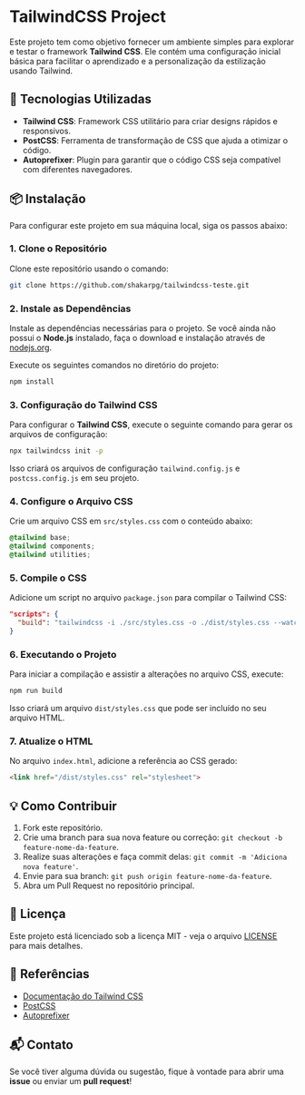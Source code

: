 # TailwindCSS  Project

Este projeto tem como objetivo fornecer um ambiente simples para explorar e testar o framework **Tailwind CSS**. Ele contém uma configuração inicial básica para facilitar o aprendizado e a personalização da estilização usando Tailwind.

## 🚀 Tecnologias Utilizadas

- **Tailwind CSS**: Framework CSS utilitário para criar designs rápidos e responsivos.
- **PostCSS**: Ferramenta de transformação de CSS que ajuda a otimizar o código.
- **Autoprefixer**: Plugin para garantir que o código CSS seja compatível com diferentes navegadores.

## 📦 Instalação

Para configurar este projeto em sua máquina local, siga os passos abaixo:

### 1. Clone o Repositório

Clone este repositório usando o comando:

```bash
git clone https://github.com/shakarpg/tailwindcss-teste.git
````

### 2. Instale as Dependências

Instale as dependências necessárias para o projeto. Se você ainda não possui o **Node.js** instalado, faça o download e instalação através de [nodejs.org](https://nodejs.org/).

Execute os seguintes comandos no diretório do projeto:

```bash
npm install
```

### 3. Configuração do Tailwind CSS

Para configurar o **Tailwind CSS**, execute o seguinte comando para gerar os arquivos de configuração:

```bash
npx tailwindcss init -p
```

Isso criará os arquivos de configuração `tailwind.config.js` e `postcss.config.js` em seu projeto.

### 4. Configure o Arquivo CSS

Crie um arquivo CSS em `src/styles.css` com o conteúdo abaixo:

```css
@tailwind base;
@tailwind components;
@tailwind utilities;
```

### 5. Compile o CSS

Adicione um script no arquivo `package.json` para compilar o Tailwind CSS:

```json
"scripts": {
  "build": "tailwindcss -i ./src/styles.css -o ./dist/styles.css --watch"
}
```

### 6. Executando o Projeto

Para iniciar a compilação e assistir a alterações no arquivo CSS, execute:

```bash
npm run build
```

Isso criará um arquivo `dist/styles.css` que pode ser incluído no seu arquivo HTML.

### 7. Atualize o HTML

No arquivo `index.html`, adicione a referência ao CSS gerado:

```html
<link href="/dist/styles.css" rel="stylesheet">
```

## 💡 Como Contribuir

1. Fork este repositório.
2. Crie uma branch para sua nova feature ou correção: `git checkout -b feature-nome-da-feature`.
3. Realize suas alterações e faça commit delas: `git commit -m 'Adiciona nova feature'`.
4. Envie para sua branch: `git push origin feature-nome-da-feature`.
5. Abra um Pull Request no repositório principal.

## 📄 Licença

Este projeto está licenciado sob a licença MIT - veja o arquivo [LICENSE](LICENSE) para mais detalhes.

## 📌 Referências

* [Documentação do Tailwind CSS](https://tailwindcss.com/docs)
* [PostCSS](https://postcss.org/)
* [Autoprefixer](https://github.com/postcss/autoprefixer)

## 📬 Contato

Se você tiver alguma dúvida ou sugestão, fique à vontade para abrir uma **issue** ou enviar um **pull request**!
